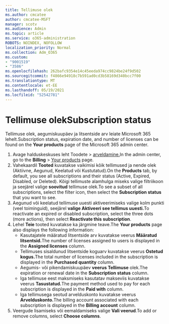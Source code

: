 ```yaml
---
title: Tellimuse olek
ms.author: cmcatee
author: cmcatee-MSFT
manager: scotv
ms.audience: Admin
ms.topic: article
ms.service: o365-administration
ROBOTS: NOINDEX, NOFOLLOW
localization_priority: Normal
ms.collection: Adm_O365
ms.custom:
- "9001519"
- "3586"
ms.openlocfilehash: 262bafc9354e14c45eeda974cc9824be24f9d502
ms.sourcegitcommit: f4866e94918c7b591ad0cd3b58169d340bcc7f00
ms.translationtype: MT
ms.contentlocale: et-EE
ms.lasthandoff: 05/19/2021
ms.locfileid: "52542781"
---
```

# <a name="subscription-status"></a><span data-ttu-id="ff8fe-102">Tellimuse olek</span><span class="sxs-lookup"><span data-stu-id="ff8fe-102">Subscription status</span></span>

<span data-ttu-id="ff8fe-103">Tellimuse olek, aegumiskuupäev ja litsentside arv  leiate Microsoft 365 lehelt.</span><span class="sxs-lookup"><span data-stu-id="ff8fe-103">Subscription status, expiration date, and number of licenses can be found on the **Your products** page of the Microsoft 365 admin center.</span></span>

1. <span data-ttu-id="ff8fe-104">Avage halduskeskuses leht Toodete  >  [arveldamine.](https://go.microsoft.com/fwlink/p/?linkid=842054)</span><span class="sxs-lookup"><span data-stu-id="ff8fe-104">In the admin center, go to the **Billing** > [Your products](https://go.microsoft.com/fwlink/p/?linkid=842054) page.</span></span>
2. <span data-ttu-id="ff8fe-105">Vahekaardil **Tooted** kuvatakse vaikimisi kõik tellimused ja nende olek (Aktiivne, Aegunud, Keelatud või Kustutatud).</span><span class="sxs-lookup"><span data-stu-id="ff8fe-105">On the **Products** tab, by default, you see all subscriptions and their status (Active, Expired, Disabled, or Deleted).</span></span> <span data-ttu-id="ff8fe-106">Kõigi tellimuste alamhulga miseks valige filtriikoon ja seejärel valige **soovitud** tellimuse olek.</span><span class="sxs-lookup"><span data-stu-id="ff8fe-106">To see a subset of all subscriptions, select the filter icon, then select the **Subscription status** that you want to see.</span></span>
3. <span data-ttu-id="ff8fe-107">Aegunud või keelatud tellimuse uuesti aktiveerimiseks valige kolm punkti (veel toiminguid), seejärel **valige Aktiveeri see tellimus uuesti.**</span><span class="sxs-lookup"><span data-stu-id="ff8fe-107">To reactivate an expired or disabled subscription, select the three dots (more actions), then select **Reactivate this subscription**.</span></span>
4. <span data-ttu-id="ff8fe-108">Lehel **Teie** tooted kuvatakse ka järgmine teave.</span><span class="sxs-lookup"><span data-stu-id="ff8fe-108">The **Your products** page also displays the following information:</span></span>
    - <span data-ttu-id="ff8fe-109">Kasutajatele määratud litsentside arv kuvatakse veerus **Määratud litsentsid.**</span><span class="sxs-lookup"><span data-stu-id="ff8fe-109">The number of licenses assigned to users is displayed in the **Assigned licenses** column.</span></span>
    - <span data-ttu-id="ff8fe-110">Tellimuses sisaldunud litsentside koguarv kuvatakse veerus **Ostetud kogus.**</span><span class="sxs-lookup"><span data-stu-id="ff8fe-110">The total number of licenses included in the subscription is displayed in the **Purchased quantity** column.</span></span>
    - <span data-ttu-id="ff8fe-111">Aegumis- või pikendamiskuupäev **veerus Tellimuse** olek.</span><span class="sxs-lookup"><span data-stu-id="ff8fe-111">The expiration or renewal date in the **Subscription status** column.</span></span>
    - <span data-ttu-id="ff8fe-112">Iga tellimuse eest maksmiseks kasutatav makseviis kuvatakse veerus **Tasustatud.**</span><span class="sxs-lookup"><span data-stu-id="ff8fe-112">The payment method used to pay for each subscription is displayed in the **Paid with** column.</span></span>
    - <span data-ttu-id="ff8fe-113">Iga tellimusega seotud arvelduskonto kuvatakse veerus **Arvelduskonto.**</span><span class="sxs-lookup"><span data-stu-id="ff8fe-113">The billing account associated with each subscription is displayed in the **Billing account** column.</span></span>
5. <span data-ttu-id="ff8fe-114">Veergude lisamiseks või eemaldamiseks valige **Vali veerud**.</span><span class="sxs-lookup"><span data-stu-id="ff8fe-114">To add or remove columns, select **Choose columns**.</span></span>